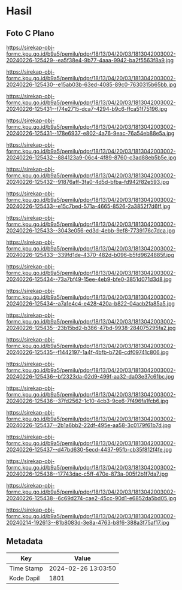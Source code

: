 # Hasil

## Foto C Plano

https://sirekap-obj-formc.kpu.go.id/b9a5/pemilu/pdpr/18/13/04/20/03/1813042003002-20240226-125429--ea5f38e4-9b77-4aaa-9942-ba2f5563f8a9.jpg

https://sirekap-obj-formc.kpu.go.id/b9a5/pemilu/pdpr/18/13/04/20/03/1813042003002-20240226-125430--e15ab03b-63ed-4085-89c0-7630315b65bb.jpg

https://sirekap-obj-formc.kpu.go.id/b9a5/pemilu/pdpr/18/13/04/20/03/1813042003002-20240226-125431--f74e2715-dca7-4294-b9c6-ffca51f75196.jpg

https://sirekap-obj-formc.kpu.go.id/b9a5/pemilu/pdpr/18/13/04/20/03/1813042003002-20240226-125431--178e6937-e802-4a76-9eac-76a54eb88e5a.jpg

https://sirekap-obj-formc.kpu.go.id/b9a5/pemilu/pdpr/18/13/04/20/03/1813042003002-20240226-125432--884123a9-06c4-4f89-8760-c3ad88eb5b5e.jpg

https://sirekap-obj-formc.kpu.go.id/b9a5/pemilu/pdpr/18/13/04/20/03/1813042003002-20240226-125432--91876aff-3fa0-4d5d-bfba-fd942f82e593.jpg

https://sirekap-obj-formc.kpu.go.id/b9a5/pemilu/pdpr/18/13/04/20/03/1813042003002-20240226-125433--e15c7bed-571a-4665-8526-2a3852f7d6ff.jpg

https://sirekap-obj-formc.kpu.go.id/b9a5/pemilu/pdpr/18/13/04/20/03/1813042003002-20240226-125433--3043e056-ed3d-4ebb-9ef8-7739176c7dca.jpg

https://sirekap-obj-formc.kpu.go.id/b9a5/pemilu/pdpr/18/13/04/20/03/1813042003002-20240226-125433--339fd1de-4370-482d-b096-b5fd9624885f.jpg

https://sirekap-obj-formc.kpu.go.id/b9a5/pemilu/pdpr/18/13/04/20/03/1813042003002-20240226-125434--73a7bf49-15ee-4eb9-bfe0-3851d071d3d8.jpg

https://sirekap-obj-formc.kpu.go.id/b9a5/pemilu/pdpr/18/13/04/20/03/1813042003002-20240226-125434--a7a1e4c4-e428-420a-b822-04acb2fa85a5.jpg

https://sirekap-obj-formc.kpu.go.id/b9a5/pemilu/pdpr/18/13/04/20/03/1813042003002-20240226-125435--23b15bd2-b386-47bd-9938-284075295fa2.jpg

https://sirekap-obj-formc.kpu.go.id/b9a5/pemilu/pdpr/18/13/04/20/03/1813042003002-20240226-125435--f1442197-1a4f-4bfb-b726-cdf09741c806.jpg

https://sirekap-obj-formc.kpu.go.id/b9a5/pemilu/pdpr/18/13/04/20/03/1813042003002-20240226-125436--bf2323da-02d9-499f-aa32-da03e37c61bc.jpg

https://sirekap-obj-formc.kpu.go.id/b9a5/pemilu/pdpr/18/13/04/20/03/1813042003002-20240226-125436--37fd2562-1c10-4cb3-9ce6-7f496fa1fcb6.jpg

https://sirekap-obj-formc.kpu.go.id/b9a5/pemilu/pdpr/18/13/04/20/03/1813042003002-20240226-125437--2b1a6bb2-22df-495e-aa58-3c0179f61b7d.jpg

https://sirekap-obj-formc.kpu.go.id/b9a5/pemilu/pdpr/18/13/04/20/03/1813042003002-20240226-125437--d47bd630-5ecd-4437-95fb-cb35f812f4fe.jpg

https://sirekap-obj-formc.kpu.go.id/b9a5/pemilu/pdpr/18/13/04/20/03/1813042003002-20240226-125438--17743dac-c5ff-470e-873a-005f2b1f7da7.jpg

https://sirekap-obj-formc.kpu.go.id/b9a5/pemilu/pdpr/18/13/04/20/03/1813042003002-20240226-125438--6c69d274-cae2-45cc-90d1-e6852da5bd05.jpg

https://sirekap-obj-formc.kpu.go.id/b9a5/pemilu/pdpr/18/13/04/20/03/1813042003002-20240214-192613--81b8083d-3e8a-4763-b8f6-388a3f75af17.jpg


## Metadata

| Key        | Value               |
| ---------- | ------------------- |
| Time Stamp | 2024-02-26 13:03:50 |
| Kode Dapil | 1801                |



